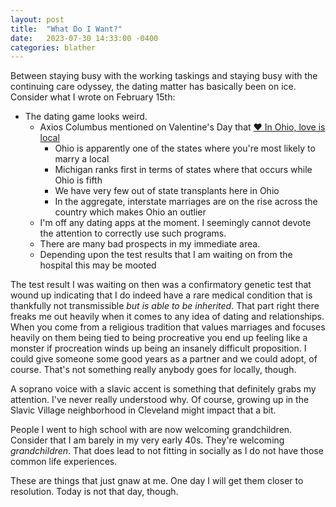 ```yaml
---
layout: post
title:  "What Do I Want?"
date:   2023-07-30 14:33:00 -0400
categories: blather
---
```

Between staying busy with the working taskings and staying busy with the continuing care odyssey, the dating matter has basically been on ice.  Consider what I wrote on February 15th:

* The dating game looks weird.
  * Axios Columbus mentioned on Valentine's Day that [❤️ In Ohio, love is local](https://www.axios.com/newsletters/axios-columbus-98c5a5a0-266a-4193-a96f-10630166e816.html?chunk=1&utm_term=emshare#story1)
    * Ohio is apparently one of the states where you're most likely to marry a local
    * Michigan ranks first in terms of states where that occurs while Ohio is fifth
    * We have very few out of state transplants here in Ohio
    * In the aggregate, interstate marriages are on the rise across the country which makes Ohio an outlier
  * I'm off any dating apps at the moment.  I seemingly cannot devote the attention to correctly use such programs.
  * There are many bad prospects in my immediate area.
  * Depending upon the test results that I am waiting on from the hospital this may be mooted

The test result I was waiting on then was a confirmatory genetic test that wound up indicating that I do indeed have a rare medical condition that is thankfully not transmissible *but is able to be inherited*.  That part right there freaks me out heavily when it comes to any idea of dating and relationships.  When you come from a religious tradition that values marriages and focuses heavily on them being tied to being procreative you end up feeling like a monster if procreation winds up being an insanely difficult proposition.  I could give someone some good years as a partner and we could adopt, of course.  That's not something really anybody goes for locally, though.  

A soprano voice with a slavic accent is something that definitely grabs my attention.  I've never really understood why.  Of course, growing up in the Slavic Village neighborhood in Cleveland might impact that a bit.

People I went to high school with are now welcoming grandchildren.  Consider that I am barely in my very early 40s.  They're welcoming *grandchildren*.  That does lead to not fitting in socially as I do not have those common life experiences.

These are things that just gnaw at me.  One day I will get them closer to resolution.  Today is not that day, though.
